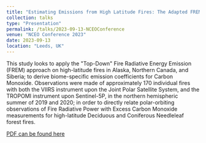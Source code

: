 ```yaml
---
title: "Estimating Emissions from High Latitude Fires: The Adapted FREM Approach"
collection: talks
type: "Presentation"
permalink: /talks/2023-09-13-NCEOConference
venue: "NCEO Conference 2023"
date: 2023-09-13
location: "Leeds, UK"
---
```


This study looks to apply the "Top-Down" Fire Radiative Energy Emission (FREM) approach on high-latitude fires in Alaska, Northern Canada, and Siberia; to derive biome-specific emission coefficients for Carbon Monoxide. Observations were made of approximately 170 individual fires with both the VIIRS instrument upon the Joint Polar Satellite System, and the TROPOMI instrument upon Sentinel-5P, in the northern hemispheric summer of 2019 and 2020; in order to directly relate polar-orbiting observations of Fire Radiative Power with Excess Carbon Monoxide measurements for high-latitude Deciduous and Coniferous Needleleaf forest fires.

[PDF can be found here](http://willmaslanka.github.io/files/230913_NCEO_Conference_WMaslanka.pdf)
